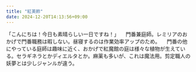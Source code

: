 ```yaml
---
title: "紅美鈴"
date: 2024-12-20T14:13:56+09:00
---
```

「こんにちは！今日も素晴らしい一日ですね！」
　門番兼庭師。レミリアのおかげで門番職務は暇しない。昼寝するのは作業効率アップのため。
　門番の他にやっている庭師は趣味に近く、おかげで紅魔館の庭は様々な植物が生えている。セラギネラとかディエルタとか。麻薬も多いが、これは魔法用。剪定職人の妖夢とは少しジャンルが違う。
